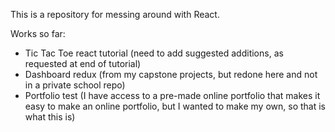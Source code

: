 This is a repository for messing around with React.

Works so far:
- Tic Tac Toe react tutorial (need to add suggested additions, as requested at end of tutorial)
- Dashboard redux (from my capstone projects, but redone here and not in a private school repo)
- Portfolio test (I have access to a pre-made online portfolio that makes it easy to make an online portfolio, but I wanted to make my own, so that is what this is)